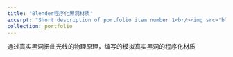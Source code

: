 ```yaml
---
title: "Blender程序化黑洞材质"
excerpt: "Short description of portfolio item number 1<br/><img src='blackhole.png'>"
collection: portfolio
---
```


通过真实黑洞扭曲光线的物理原理，编写的模拟真实黑洞的程序化材质
